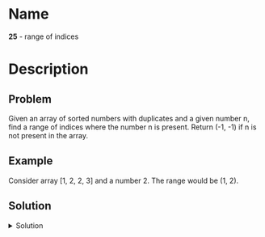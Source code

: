 Name
====

**25** - range of indices

Description
===========

Problem
-------

Given an array of sorted numbers with duplicates and a given number n, find a range of indices where the number n is present. Return (-1, -1) if n is not present in the array.

Example
-------

Consider array [1, 2, 2, 3] and a number 2. The range would be (1, 2).

Solution
--------

<details>
<summary>Solution</summary>

Use binary search to find lower and upper bounds of the number.

Complexity:

- _time_: O(log(n))
- _space_: O(1)

</details>

